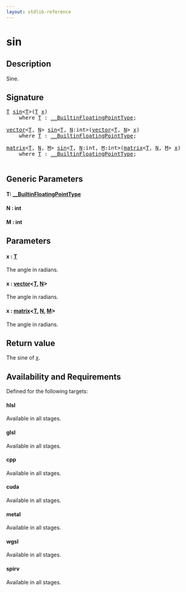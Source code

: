 ```yaml
---
layout: stdlib-reference
---
```


# sin

## Description

Sine.



## Signature 

<pre>
<a href="sin.html#typeparam-T" class="code_type">T</a> <a href="sin.html">sin</a>&lt;<a href="sin.html#typeparam-T" class="code_type">T</a>&gt;(<a href="sin.html#typeparam-T" class="code_type">T</a> <a href="sin.html#decl-x" class="code_param">x</a>)
    <span class='code_keyword'>where</span> <a href="sin.html#typeparam-T" class="code_type">T</a> : <a href="../interfaces/0_builtinfloatingpointtype-029hm/index.html" class="code_type">__BuiltinFloatingPointType</a>;

<a href="../types/vector/index.html" class="code_type">vector</a>&lt;<a href="sin.html#typeparam-T" class="code_type">T</a>, <a href="sin.html#decl-N" class="code_var">N</a>&gt; <a href="sin.html">sin</a>&lt;<a href="sin.html#typeparam-T" class="code_type">T</a>, <a href="sin.html#decl-N" class="code_var">N</a>:<span class="code_keyword">int</span>&gt;(<a href="../types/vector/index.html" class="code_type">vector</a>&lt;<a href="sin.html#typeparam-T" class="code_type">T</a>, <a href="sin.html#decl-N" class="code_var">N</a>&gt; <a href="sin.html#decl-x" class="code_param">x</a>)
    <span class='code_keyword'>where</span> <a href="sin.html#typeparam-T" class="code_type">T</a> : <a href="../interfaces/0_builtinfloatingpointtype-029hm/index.html" class="code_type">__BuiltinFloatingPointType</a>;

<a href="../types/matrix/index.html" class="code_type">matrix</a>&lt;<a href="sin.html#typeparam-T" class="code_type">T</a>, <a href="sin.html#decl-N" class="code_var">N</a>, <a href="sin.html#decl-M" class="code_var">M</a>&gt; <a href="sin.html">sin</a>&lt;<a href="sin.html#typeparam-T" class="code_type">T</a>, <a href="sin.html#decl-N" class="code_var">N</a>:<span class="code_keyword">int</span>, <a href="sin.html#decl-M" class="code_var">M</a>:<span class="code_keyword">int</span>&gt;(<a href="../types/matrix/index.html" class="code_type">matrix</a>&lt;<a href="sin.html#typeparam-T" class="code_type">T</a>, <a href="sin.html#decl-N" class="code_var">N</a>, <a href="sin.html#decl-M" class="code_var">M</a>&gt; <a href="sin.html#decl-x" class="code_param">x</a>)
    <span class='code_keyword'>where</span> <a href="sin.html#typeparam-T" class="code_type">T</a> : <a href="../interfaces/0_builtinfloatingpointtype-029hm/index.html" class="code_type">__BuiltinFloatingPointType</a>;

</pre>

## Generic Parameters

####  <a id="typeparam-T"></a>T: [\_\_BuiltinFloatingPointType](../interfaces/0_builtinfloatingpointtype-029hm/index.html)
####  <a id="decl-N"></a>N  : int
####  <a id="decl-M"></a>M  : int

## Parameters

####  <a id="decl-x"></a>x  : [T](sin.html#typeparam-T)
The angle in radians.

####  <a id="decl-x"></a>x  : [vector](../types/vector/index.html)\<[T](../types/vector/index.html#typeparam-T), [N](../types/vector/index.html#decl-N)\>
The angle in radians.

####  <a id="decl-x"></a>x  : [matrix](../types/matrix/index.html)\<[T](../types/matrix/t-0.html), [N](../types/matrix/index.html#decl-N), [M](../types/matrix/index.html#decl-M)\>
The angle in radians.


## Return value
The sine of <span class='code'><a href="sin.html#decl-x" class="code_param">x</a></span>.


## Availability and Requirements

Defined for the following targets:

#### hlsl
Available in all stages.

#### glsl
Available in all stages.

#### cpp
Available in all stages.

#### cuda
Available in all stages.

#### metal
Available in all stages.

#### wgsl
Available in all stages.

#### spirv
Available in all stages.



